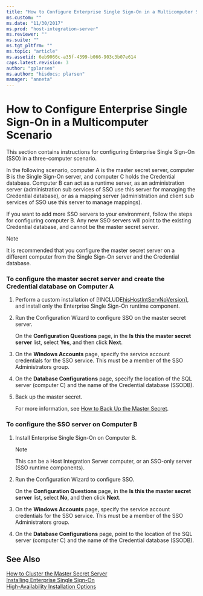 ```yaml
---
title: "How to Configure Enterprise Single Sign-On in a Multicomputer Scenario | Microsoft Docs"
ms.custom: ""
ms.date: "11/30/2017"
ms.prod: "host-integration-server"
ms.reviewer: ""
ms.suite: ""
ms.tgt_pltfrm: ""
ms.topic: "article"
ms.assetid: 6eb9066c-a35f-4399-b066-903c3b07e614
caps.latest.revision: 3
author: "gplarsen"
ms.author: "hisdocs; plarsen"
manager: "anneta"
---
```

# How to Configure Enterprise Single Sign-On in a Multicomputer Scenario
This section contains instructions for configuring Enterprise Single Sign-On (SSO) in a three-computer scenario.  
  
 In the following scenario, computer A is the master secret server, computer B is the Single Sign-On server, and computer C holds the Credential database. Computer B can act as a runtime server, as an administration server (administration sub services of SSO use this server for managing the Credential database), or as a mapping server (administration and client sub services of SSO use this server to manage mappings).  
  
 If you want to add more SSO servers to your environment, follow the steps for configuring computer B. Any new SSO servers will point to the existing Credential database, and cannot be the master secret server.  
  
> [!NOTE]
>  It is recommended that you configure the master secret server on a different computer from the Single Sign-On server and the Credential database.  
  
### To configure the master secret server and create the Credential database on Computer A  
  
1.  Perform a custom installation of [!INCLUDE[hisHostIntServNoVersion](../includes/hishostintservnoversion-md.md)], and install only the Enterprise Single Sign-On runtime component.  
  
2.  Run the Configuration Wizard to configure SSO on the master secret server.  
  
     On the **Configuration Questions** page, in the **Is this the master secret server** list, select **Yes**, and then click **Next**.  
  
3.  On the **Windows Accounts** page, specify the service account credentials for the SSO service. This must be a member of the SSO Administrators group.  
  
4.  On the **Database Configurations** page, specify the location of the SQL server (computer C) and the name of the Credential database (SSODB).  
  
5.  Back up the master secret.  
  
     For more information, see [How to Back Up the Master Secret](../esso/how-to-back-up-the-master-secret.md).  
  
### To configure the SSO server on Computer B  
  
1.  Install Enterprise Single Sign-On on Computer B.  
  
    > [!NOTE]
    >  This can be a Host Integration Server computer, or an SSO-only server (SSO runtime components).  
  
2.  Run the Configuration Wizard to configure SSO.  
  
     On the **Configuration Questions** page, in the **Is this the master secret server** list, select **No**, and then click **Next**.  
  
3.  On the **Windows Accounts** page, specify the service account credentials for the SSO service. This must be a member of the SSO Administrators group.  
  
4.  On the **Database Configurations** page, point to the location of the SQL server (computer C) and the name of the Credential database (SSODB).  
  
## See Also  
 [How to Cluster the Master Secret Server](../esso/how-to-cluster-the-master-secret-server.md)   
 [Installing Enterprise Single Sign-On](../esso/installing-enterprise-single-sign-on.md)   
 [High-Availability Installation Options](../esso/high-availability-installation-options.md)